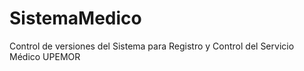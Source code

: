 # SistemaMedico
Control de versiones del Sistema para Registro y Control del Servicio Médico UPEMOR
